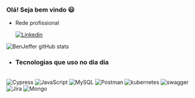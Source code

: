 ### Olá! Seja bem vindo 😃
- Rede profissional

   [![Linkedin](https://img.shields.io/badge/LinkedIn-0077B5?style=for-the-badge&logo=linkedin&logoColor=white)](https://www.linkedin.com/in/ben-hur-jeffer-b6074a189/)

![BenJeffer gitHub stats](https://github-readme-stats.vercel.app/api?username=BenHurJF&show_icons=true&theme=onedark)

- ### Tecnologias que uso no dia dia

<div style="display: inline_block"><br/>
 <img aligh="center" alt="Cypress" src="https://img.shields.io/badge/Cypress-fff?style=for-the-badge&logo=Cypress&logoColor=grey">
 <img aligh="center" alt="JavaScript" src="https://img.shields.io/badge/JavaScript-F7DF1E?style=for-the-badge&logo=javascript&logoColor=black">
 <img aligh="center" alt="MySQL" src="https://img.shields.io/badge/MySQL-00000F?style=for-the-badge&logo=mysql&logoColor=white">
 <img aligh="center" alt="Postman" src="https://img.shields.io/badge/Postman-fff?style=for-the-badge&logo=postman&logoColor=orange">
 <img aligh="center" alt="kubernetes" src="https://img.shields.io/badge/kubernetes-fff?style=for-the-badge&logo=kubernetes&logoColor=blue">
 <img aligh="center" alt="swagger" src="https://img.shields.io/badge/swagger-fff?style=for-the-badge&logo=swagger&logoColor=greem">
 <img aligh="center" alt="Jira" src="https://img.shields.io/badge/Jira-fff?style=for-the-badge&logo=Jira&logoColor=blue">
 <img aligh="center" alt="Mongo" src="https://img.shields.io/badge/MongoDB-4EA94B?style=for-the-badge&logo=mongodb&logoColor=white">
</div>

